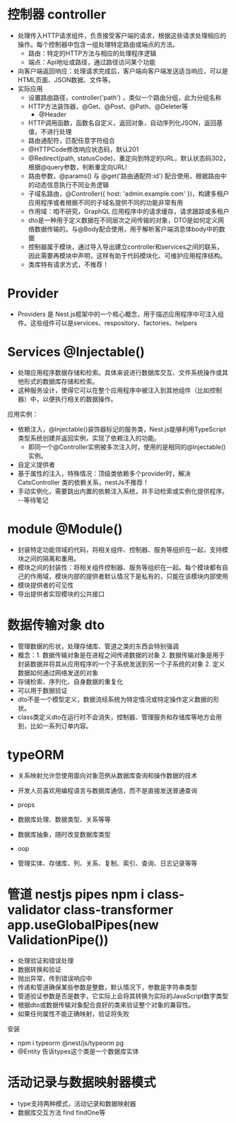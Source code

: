 # 控制器 controller
- 处理传入HTTP请求组件，负责接受客户端的请求，根据这些请求处理相应的操作。每个控制器中包含一组处理特定路由或端点的方法。
    - 路由：特定的HTTP方法与相应的处理程序逻辑
    - 端点：Api地址或路径，通过路径访问某个功能
- 向客户端返回响应：处理请求完成后，客户端向客户端发送适当响应，可以是HTML页面、JSON数据、文件等。
- 实际应用
    - 设置路由路径，controller('path') ，类似一个路由分组，此为分组名称
    - HTTP方法装饰器，@Get、@Post、@Path、@Deleter等
        - @Header
    - HTTP调用函数，函数名自定义，返回对象，自动序列化JSON，返回基值，不进行处理
    - 路由通配符，匹配任意字符组合
    - @HTTPCode修改响应状态码，默认201
    - @Redirect(path, statusCode)，重定向到特定的URL，默认状态码302，根据@query参数，判断重定向URL!
    - 路由参数，@params() 与 @get('路由通配符:id') 配合使用，根据路由中的动态信息执行不同业务逻辑
    - 子域名路由，@Controller({ host: 'admin.example.com' })，构建多租户应用程序或者根据不同的子域名提供不同的功能非常有用
    - 作用域：咱不研究，GraphQL 应用程序中的请求缓存，请求跟踪或多租户
    - dto是一种用于定义数据在不同层次之间传输的对象，DTO是如何定义网络数据传输的。与@Body配合使用，用于解析客户端消息体body中的数据
    - 控制器属于模块，通过导入导出建立controller和services之间的联系， 因此需要再模块中声明，这样有助于代码模块化、可维护应用程序结构。
    - 类库特有请求方式，不推荐！

# Provider
- Providers 是 Nest.js框架中的一个核心概念，用于描述应用程序中可注入组件。这些组件可以是services、respository、factories、helpers

# Services @Injectable()
- 处理应用程序数据存储和检索。具体来说进行数据库交互、文件系统操作或其他形式的数据库存储和检索。
- 这种服务设计，使得它可以在整个应用程序中被注入到其他组件（比如控制器）中，以便执行相关的数据操作。

应用实例：
- 依赖注入，@Injectable()装饰器标记的服务类，Nest.js能够利用TypeScript类型系统创建并返回实例，实现了依赖注入的功能。
    - 即同一个@Controller实例被多次注入时，使用的是相同的@Injectable()实例。
- 自定义提供者
- 基于属性的注入，特殊情况：顶级类依赖多个provider时，解决 CatsController 类的依赖关系，nestJs不推荐！
- 手动实例化，需要跳出内置的依赖注入系统，并手动检索或实例化提供程序。 --等待笔记

# module @Module()
- 封装特定功能领域的代码，将相关组件、控制器、服务等组织在一起，支持模块之间的隔离和重用。
- 模块之间的封装性：将相关组件控制器、服务等组织在一起。每个模块都有自己的作用域，模块内部的提供者默认情况下是私有的，只能在该模块内部使用
- 模块提供者的可见性
- 导出提供者实现模块的公共接口


# 数据传输对象 dto
- 管理数据的形状，处理存储库、管道之类的东西会特别强调
- 概念：1. 数据传输对象是在进程之间传递数据的对象 2. 数据传输对象是用于封装数据并将其从应用程序的一个子系统发送到另一个子系统的对象 2. 定义数据如何通过网络发送的对象
- 存储检索、序列化、自身数据的重复化
- 可以用于数据验证
- dto不是一个模型定义，数据流经系统为特定情况或特定操作定义数据的形状。
- class类定义dto在运行时不会消失，控制器、管理服务和存储库等地方会用到，比如一系列订单内容。

# typeORM
- 关系映射允许您使用面向对象范例从数据库查询和操作数据的技术
- 开发人员喜欢用编程语言与数据库通信，而不是直接发送普通查询

- props
- 数据库处理、数据类型、关系等等
- 数据库抽象，随时改变数据库类型
- oop
- 管理实体、存储库、列、关系、复制、索引、查询、日志记录等等

# 管道 nestjs pipes npm i class-validator class-transformer app.useGlobalPipes(new ValidationPipe())
- 处理验证和错误处理
- 数据转换和验证
- 抛出异常，传到错误响应中
- 传递和管道确保某些参数是整数，默认情况下，参数是字符串类型
- 管道验证参数是否是数字，它实际上会将其转换为实际的JavaScript数字类型
- 根据dto或数据传输对象配合良好的类来验证整个对象的兼容性。
- 如果任何属性不能正确映射，验证将失败

安装
- npm i typeorm @nest/js/typeorm pg
- @Entity 告诉types这个类是一个数据库实体

# 活动记录与数据映射器模式
- type支持两种模式，活动记录和数据映射器
- 数据库交互方法 find findOne等